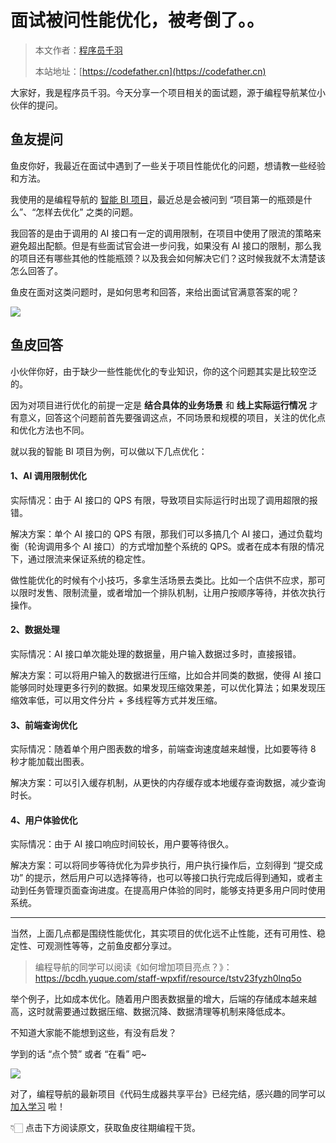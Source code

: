 # 面试被问性能优化，被考倒了。。

> 本文作者：[程序员千羽](https://yuyuanweb.feishu.cn/wiki/Abldw5WkjidySxkKxU2cQdAtnah)
>
> 本站地址：[https://codefather.cn](https://codefather.cn)

大家好，我是程序员千羽。今天分享一个项目相关的面试题，源于编程导航某位小伙伴的提问。



## 鱼友提问

鱼皮你好，我最近在面试中遇到了一些关于项目性能优化的问题，想请教一些经验和方法。

我使用的是编程导航的 [智能 BI 项目](https://mp.weixin.qq.com/s/_MSvu6hbLGt19HRsbhHdTw)，最近总是会被问到 “项目第一的瓶颈是什么”、“怎样去优化” 之类的问题。

我回答的是由于调用的 AI 接口有一定的调用限制，在项目中使用了限流的策略来避免超出配额。但是有些面试官会进一步问我，如果没有 AI 接口的限制，那么我的项目还有哪些其他的性能瓶颈？以及我会如何解决它们？这时候我就不太清楚该怎么回答了。

鱼皮在面对这类问题时，是如何思考和回答，来给出面试官满意答案的呢？

![](https://pic.yupi.icu/1/image-20240126160624978.png)



## 鱼皮回答

小伙伴你好，由于缺少一些性能优化的专业知识，你的这个问题其实是比较空泛的。

因为对项目进行优化的前提一定是 **结合具体的业务场景** 和 **线上实际运行情况** 才有意义，回答这个问题前首先要强调这点，不同场景和规模的项目，关注的优化点和优化方法也不同。

就以我的智能 BI 项目为例，可以做以下几点优化：



#### 1、AI 调用限制优化

实际情况：由于 AI 接口的 QPS 有限，导致项目实际运行时出现了调用超限的报错。

解决方案：单个 AI 接口的 QPS 有限，那我们可以多搞几个 AI 接口，通过负载均衡（轮询调用多个 AI 接口）的方式增加整个系统的 QPS。或者在成本有限的情况下，通过限流来保证系统的稳定性。

做性能优化的时候有个小技巧，多拿生活场景去类比。比如一个店供不应求，那可以限时发售、限制流量，或者增加一个排队机制，让用户按顺序等待，并依次执行操作。



#### 2、数据处理

实际情况：AI 接口单次能处理的数据量，用户输入数据过多时，直接报错。

解决方案：可以将用户输入的数据进行压缩，比如合并同类的数据，使得 AI 接口能够同时处理更多行列的数据。如果发现压缩效果差，可以优化算法；如果发现压缩效率低，可以用文件分片 + 多线程等方式并发压缩。



#### 3、前端查询优化

实际情况：随着单个用户图表数的增多，前端查询速度越来越慢，比如要等待 8 秒才能加载出图表。

解决方案：可以引入缓存机制，从更快的内存缓存或本地缓存查询数据，减少查询时长。



#### 4、用户体验优化

实际情况：由于 AI 接口响应时间较长，用户要等待很久。

解决方案：可以将同步等待优化为异步执行，用户执行操作后，立刻得到 “提交成功” 的提示，然后用户可以选择等待，也可以等接口执行完成后得到通知，或者主动到任务管理页面查询进度。在提高用户体验的同时，能够支持更多用户同时使用系统。



---



当然，上面几点都是围绕性能优化，其实项目的优化远不止性能，还有可用性、稳定性、可观测性等等，之前鱼皮都分享过。

> 编程导航的同学可以阅读《如何增加项目亮点？》：https://bcdh.yuque.com/staff-wpxfif/resource/tstv23fyzh0lnq5o



举个例子，比如成本优化。随着用户图表数据量的增大，后端的存储成本越来越高，这时就需要通过数据压缩、数据沉降、数据清理等机制来降低成本。

不知道大家能不能想到这些，有没有启发？

学到的话 “点个赞” 或者 “在看” 吧~

![](https://pic.yupi.icu/1/image-20240126160020052.png)

对了，编程导航的最新项目《代码生成器共享平台》已经完结，感兴趣的同学可以 [加入学习](https://mp.weixin.qq.com/s/5pt0nOTGb3g3Uf9kf-f31Q) 啦！

👇🏻 点击下方阅读原文，获取鱼皮往期编程干货。
